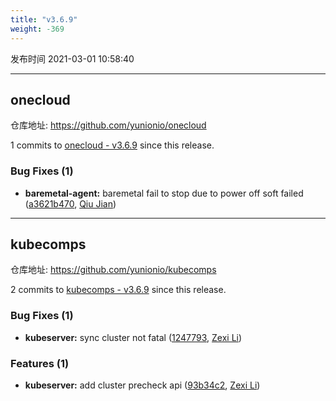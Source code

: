 ```yaml
---
title: "v3.6.9"
weight: -369
---
```


发布时间 2021-03-01 10:58:40

---
## onecloud

仓库地址: https://github.com/yunionio/onecloud

1 commits to [onecloud - v3.6.9] since this release.

### Bug Fixes (1)
- **baremetal-agent:** baremetal fail to stop due to power off soft failed ([a3621b470](https://github.com/yunionio/onecloud/commit/a3621b4707a2b0dba7726f1a9841fcdca0991ec4), [Qiu Jian](mailto:qiujian@yunionyun.com))

[onecloud - v3.6.9]: https://github.com/yunionio/onecloud/compare/v3.6.8...v3.6.9
---
## kubecomps

仓库地址: https://github.com/yunionio/kubecomps

2 commits to [kubecomps - v3.6.9] since this release.

### Bug Fixes (1)
- **kubeserver:** sync cluster not fatal ([1247793](https://github.com/yunionio/kubecomps/commit/1247793e5ff357d80629bfdec7a474188b91a2f9), [Zexi Li](mailto:zexi.li@qq.com))

### Features (1)
- **kubeserver:** add cluster precheck api ([93b34c2](https://github.com/yunionio/kubecomps/commit/93b34c2dc94429d878da18cebbd5c849f6ab70a2), [Zexi Li](mailto:zexi.li@qq.com))

[kubecomps - v3.6.9]: https://github.com/yunionio/kubecomps/compare/v3.6.8...v3.6.9
